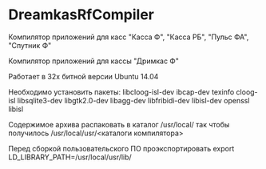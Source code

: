 # DreamkasRfCompiler

Компилятор приложений для касс "Касса Ф", "Касса РБ", "Пульс ФА", "Спутник Ф"

Компилятор приложений для кассы "Дримкас Ф"

Работает в 32х битной версии Ubuntu 14.04

Необходимо установить пакеты:
libcloog-isl-dev
ibcap-dev
texinfo
cloog-isl
libsqlite3-dev
libgtk2.0-dev
libagg-dev
libfribidi-dev
libisl-dev
openssl
libisl

Содержимое архива распаковать в каталог /usr/local/ так чтобы 
получилось /usr/local/usr/<каталоги компилятора>

Перед сборкой пользовательского ПО проэкспортировать 
export LD_LIBRARY_PATH=/usr/local/usr/lib/
